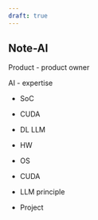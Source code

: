 ```yaml
---
draft: true
---
```


## Note-AI

Product - product owner

AI - expertise
- SoC
- CUDA
- DL LLM

- HW
- OS
- CUDA
- LLM principle

- Project
